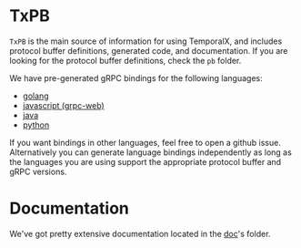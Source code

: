 # TxPB

`TxPB` is the main source of information for using TemporalX, and includes protocol buffer definitions, generated code, and documentation. If you are looking for the protocol buffer definitions, check the `pb` folder.

We have pre-generated gRPC bindings for the following languages:

* [golang](https://github.com/RTradeLtd/TxPB/tree/master/go)
* [javascript (grpc-web)](https://github.com/RTradeLtd/TxPB/tree/master/js)
* [java](https://github.com/RTradeLtd/TxPB/tree/master/java/pb)
* [python](https://github.com/RTradeLtd/TxPB/tree/master/py)

If you want bindings in other languages, feel free to open a github issue. Alternatively you can generate language bindings independently as long as the languages you are using support the appropriate protocol buffer and gRPC versions.

# Documentation

We've got pretty extensive documentation located in the [doc](https://rtradeltd.github.io/TxPB/doc/README.md)'s folder.